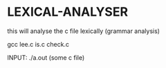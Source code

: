 # LEXICAL-ANALYSER
this will analyse the c file lexically (grammar analysis)

gcc lee.c is.c check.c

INPUT:
./a.out (some c file)

